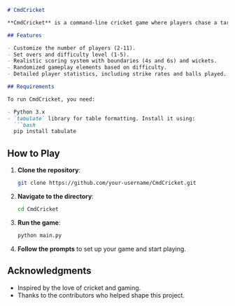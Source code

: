 ```markdown
# CmdCricket

**CmdCricket** is a command-line cricket game where players chase a target score by batting through overs. Customize the number of players, overs, and difficulty. The game features scoring, strike rate calculations, and random wickets, providing a fun and challenging cricket experience in your terminal!

## Features

- Customize the number of players (2-11).
- Set overs and difficulty level (1-5).
- Realistic scoring system with boundaries (4s and 6s) and wickets.
- Randomized gameplay elements based on difficulty.
- Detailed player statistics, including strike rates and balls played.

## Requirements

To run CmdCricket, you need:

- Python 3.x
- `tabulate` library for table formatting. Install it using:
  ```bash
  pip install tabulate
  ```

## How to Play

1. **Clone the repository**:
   ```bash
   git clone https://github.com/your-username/CmdCricket.git
   ```

2. **Navigate to the directory**:
   ```bash
   cd CmdCricket
   ```

3. **Run the game**:
   ```bash
   python main.py
   ```

4. **Follow the prompts** to set up your game and start playing.


## Acknowledgments

- Inspired by the love of cricket and gaming.
- Thanks to the contributors who helped shape this project.
```

